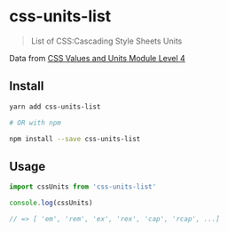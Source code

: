 # css-units-list

> List of CSS:Cascading Style Sheets Units

Data from [CSS Values and Units Module Level 4](https://www.w3.org/TR/css-values-4/)

## Install

```bash
yarn add css-units-list

# OR with npm

npm install --save css-units-list
```

## Usage

```js
import cssUnits from 'css-units-list'

console.log(cssUnits)

// => [ 'em', 'rem', 'ex', 'rex', 'cap', 'rcap', ...]
```
